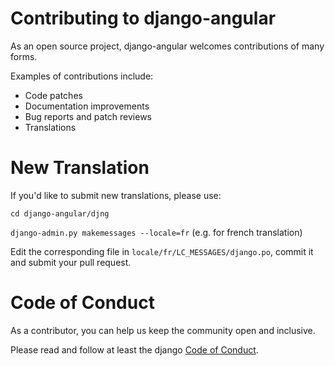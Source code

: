 Contributing to django-angular
==============================

As an open source project, django-angular welcomes contributions of many forms.

Examples of contributions include:

* Code patches
* Documentation improvements
* Bug reports and patch reviews
* Translations


New Translation
===============

If you'd like to submit new translations, please use:


`cd django-angular/djng`

`django-admin.py makemessages --locale=fr` (e.g. for french translation)


Edit the corresponding file in `locale/fr/LC_MESSAGES/django.po`, commit it and submit your pull request.


Code of Conduct
===============

As a contributor, you can help us keep the community open and inclusive.

Please read and follow at least the django [Code of Conduct](https://www.djangoproject.com/conduct/).


